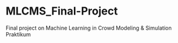 # MLCMS_Final-Project
Final project on Machine Learning in Crowd Modeling &amp; Simulation Praktikum
